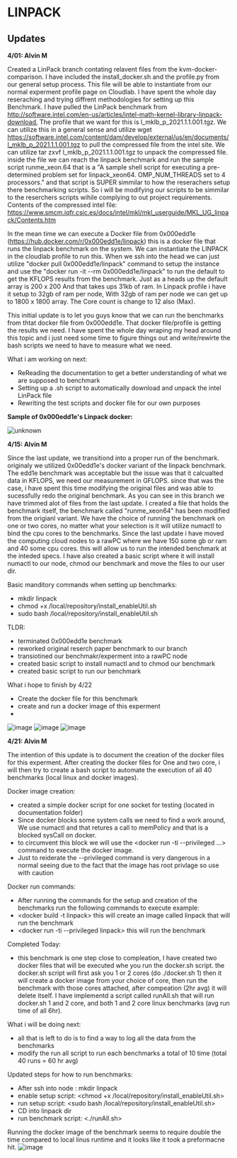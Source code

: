 # ****LINPACK****

## **Updates**

**4/01: Alvin M** 

Created a LinPack branch contating relavent files from the kvm-docker-comparison. I have included the install_docker.sh and the profile.py from our general setup process. 
This file will be able to instantiate from our normal experment profile page on Cloudlab. I have spent the whole day reseraching and trying diffrent methodologies for setting
up this Benchmark. I have pulled the LinPack benchmark from http://software.intel.com/en-us/articles/intel-math-kernel-library-linpack-download, The profile that we want for
this is l_mklb_p_2021.1.1.001.tgz. We can utilize this in a general sense and utilize
wget https://software.intel.com/content/dam/develop/external/us/en/documents/l_mklb_p_2021.1.1.001.tgz to pull the compressed file from the intel site. We can utilize 
tar zxvf l_mklb_p_2021.1.1.001.tgz to unpack the compressed file. inside the file we can reach the linpack benchmark and run the sample script runme_xeon.64 that is a 
"A sample shell script for executing a pre-determined problem set for linpack_xeon64. OMP_NUM_THREADS set to 4 processors." and that script is SUPER simmilar to how the reserachers setup there benchmarking scripts. So i will be modifying our scripts to be simmilar to the reserchers scripts wihile complying to out project requirements. 
Contents of the compressed intel file: https://www.smcm.iqfr.csic.es/docs/intel/mkl/mkl_userguide/MKL_UG_linpack/Contents.htm

In the mean time we can execute a Docker file from 0x000edd1e (https://hub.docker.com/r/0x000edd1e/linpack) this is a docker file that runs the linpack benchmark on the system. 
We can instantiate the LINPACK in the cloudlab profile to run this. When we ssh into the head we can just utilize "docker pull 0x000edd1e/linpack" command to setup the
instance and use the "docker run -it --rm 0x000edd1e/linpack" to run the default to get the KFLOPS results from the benchmark. Just as a heads up the default array is 200 x 200
And that takes ups 31kb of ram. In Linpack profile i have it setup to 32gb of ram per node, With 32gb of ram per node we can get up to 1800 x 1800 array. The Core count is change to 12 also (Max). 

This initial update is to let you guys know that we can run the benchmarks from thtat docker file from 0x000edd1e. That docker file/profile is getting the results we need. 
I have spent the whole day wraping my head around this topic and i just need some time to figure things out and write/rewirte the bash scripts we need to have to measure
what we need. 

What i am working on next:
 - ReReading the documentation to get a better understanding of what we are supposed to benchmark
 - Setting up a .sh script to automatically download and unpack the intel LinPack file
 - Rewriting the test scripts and docker file for our own purposes 


**Sample of 0x000edd1e's Linpack docker:**

![unknown](https://user-images.githubusercontent.com/46765712/113368265-4d521080-932c-11eb-9ada-81a9477be75b.png)


**4/15: Alvin M** 

Since the last update, we transitiond into a proper run of the benchmark. originaly we utilized 0x00edd1e's docker variant of the linpack benchmark. The edd1e benchmark was 
acceptable but the issue was that it calcualted data in KFLOPS, we need our measurement in GFLOPS. since that was the case, i have spent this time modifying the original 
files and was able to sucessfully redo the original benchmark. As you can see in this branch we have trimmed alot of files from the last update.  I created a file that holds 
the benchmark itself, the benchmark called "runme_xeon64" has been modified from the origianl variant. We have the choice of running the benchmark on one or two cores, no 
matter what your selection is it will utilize numactl to bind the cpu cores to the benchmarks. Since the last update i have moved the computing cloud nodes to a rawPC where 
we have 150 some gb or ram and 40 some cpu cores. this will allow us to run the intended benchmark at the inteded specs. I have also created a basic script where it will 
install numactl to our node, chmod our benchmark and move the files to our user dir.

Basic manditory commands when setting up benchmarks:
- mkdir linpack
- chmod +x /local/repository/install_enableUtil.sh
- sudo bash /local/repository/install_enableUtil.sh

TLDR:
- terminated 0x000edd1e benchmark
- reworked original reserch paper benchmark to our branch
- transiotined our benchmakr/experment into a rawPC node
- created basic script to install numactl and to chmod our benchmark
- created basic script to run our benchmark 

What i hope to finish by 4/22
- Create the docker file for this benchmark 
- create and run a docker image of this experment 
- 
![image](https://user-images.githubusercontent.com/46765712/114950754-bbfd9680-9e21-11eb-8a38-331c309bbd50.png)
![image](https://user-images.githubusercontent.com/46765712/114968536-8b7b2400-9e44-11eb-963d-56d9128e446d.png)
![image](https://user-images.githubusercontent.com/46765712/114971805-237c0c00-9e4b-11eb-868e-de8ac1e9e2c4.png)


**4/21: Alvin M**

The intention of this update is to document the creation of the docker files for this experment. After creating the docker files for One and two core, i will then try to 
create a bash script to automate the execution of all 40 benchmarks (local linux and docker images).

Docker image creation: 
- created a simple docker script for one socket for testing (located in documentation folder)
- Since docker blocks some system calls we need to find a work around, We use numactl and that retures a call to memPolicy and that is a blocked sysCall on docker.
- to circumvent this block we will use the <docker run -ti --privileged ...> command to execute the docker image. 
- Just to reiderate the --privileged command is very dangerous in a normal seeing due to the fact that the image has root privlage so use with caution 

Docker run commands: 
- After running the commands for the setup and creation of the benchmarks run the following commands to execute example:
- <docker build -t linpack> this will create an image called linpack that will run the benchmark
- <docker run -ti --privileged linpack> this will run the benchmark

Completed Today:
- this benchmark is one step close to compleation, I have created two docker files that will be executed whe you run the docker.sh script. the docker.sh script will first ask you 1 or 2 cores (do ./docker.sh 1) then it will create a docker image from your choice of core, then run the benchmark with those cores attached, after compeation (2hr avg) it will delete itself. I have implementd a script called runAll.sh that will run docker.sh 1 and 2 core, and both 1 and 2 core linux benchmarks (avg run time of all 6hr).  

What i will be doing next: 
- all that is left to do is to find a way to log all the data from the benchmarks 
- modify the run all script to run each benchmarks a total of 10 time (total 40 runs = 60 hr avg)

Updated steps for how to run benchmarks:
- After ssh into node : mkdir linpack
- enable setup script:  <chmod +x /local/repository/install_enableUtil.sh>
- run setup script: <sudo bash /local/repository/install_enableUtil.sh>
- CD into linpack dir
- run benchmark script: <./runAll.sh>

Running the docker image of the benchmark seems to require double the time compared to local linus runtime and it looks like it took a preformacne hit.
![image](https://user-images.githubusercontent.com/46765712/115619748-4894d280-a2c2-11eb-8c93-6ece7b9b81f5.png)






